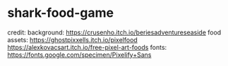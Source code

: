 # shark-food-game
credit:
background: https://crusenho.itch.io/beriesadventureseaside
food assets: 
https://ghostpixxells.itch.io/pixelfood
https://alexkovacsart.itch.io/free-pixel-art-foods
fonts: https://fonts.google.com/specimen/Pixelify+Sans
